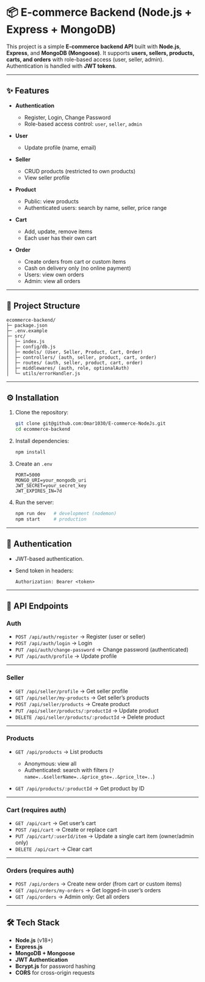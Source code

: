# 📦 E-commerce Backend (Node.js + Express + MongoDB)

This project is a simple **E-commerce backend API** built with **Node.js**, **Express**, and **MongoDB (Mongoose)**.
It supports **users, sellers, products, carts, and orders** with role-based access (user, seller, admin).
Authentication is handled with **JWT tokens**.

---

## ✨ Features

- **Authentication**

  - Register, Login, Change Password
  - Role-based access control: `user`, `seller`, `admin`

- **User**

  - Update profile (name, email)

- **Seller**

  - CRUD products (restricted to own products)
  - View seller profile

- **Product**

  - Public: view products
  - Authenticated users: search by name, seller, price range

- **Cart**
  - Add, update, remove items
  - Each user has their own cart
- **Order**
  - Create orders from cart or custom items
  - Cash on delivery only (no online payment)
  - Users: view own orders
  - Admin: view all orders

---

## 📂 Project Structure

```
ecommerce-backend/
├─ package.json
├─ .env.example
├─ src/
│  ├─ index.js
│  ├─ config/db.js
│  ├─ models/ (User, Seller, Product, Cart, Order)
│  ├─ controllers/ (auth, seller, product, cart, order)
│  ├─ routes/ (auth, seller, product, cart, order)
│  ├─ middlewares/ (auth, role, optionalAuth)
│  └─ utils/errorHandler.js
```

---

## ⚙️ Installation

1. Clone the repository:

   ```bash
   git clone git@github.com:Omar1030/E-commerce-NodeJs.git
   cd ecommerce-backend
   ```

2. Install dependencies:

   ```bash
   npm install
   ```

3. Create an `.env`

   ```
   PORT=5000
   MONGO_URI=your_mongodb_uri
   JWT_SECRET=your_secret_key
   JWT_EXPIRES_IN=7d
   ```

4. Run the server:

   ```bash
   npm run dev   # development (nodemon)
   npm start     # production
   ```

---

## 🔑 Authentication

- JWT-based authentication.
- Send token in headers:

  ```
  Authorization: Bearer <token>
  ```

---

## 📘 API Endpoints

### **Auth**

- `POST /api/auth/register` → Register (user or seller)
- `POST /api/auth/login` → Login
- `PUT /api/auth/change-password` → Change password (authenticated)
- `PUT /api/auth/profile` → Update profile

---

### **Seller**

- `GET /api/seller/profile` → Get seller profile
- `GET /api/seller/my-products` → Get seller’s products
- `POST /api/seller/products` → Create product
- `PUT /api/seller/products/:productId` → Update product
- `DELETE /api/seller/products/:productId` → Delete product

---

### **Products**

- `GET /api/products` → List products

  - Anonymous: view all
  - Authenticated: search with filters (`?name=..&sellerName=..&price_gte=..&price_lte=..`)

- `GET /api/products/:productId` → Get product by ID

---

### **Cart** (requires auth)

- `GET /api/cart` → Get user’s cart
- `POST /api/cart` → Create or replace cart
- `PUT /api/cart/:userId/item` → Update a single cart item (owner/admin only)
- `DELETE /api/cart` → Clear cart

---

### **Orders** (requires auth)

- `POST /api/orders` → Create new order (from cart or custom items)
- `GET /api/orders/my-orders` → Get logged-in user’s orders
- `GET /api/orders` → Admin only: Get all orders

---

## 🛠️ Tech Stack

- **Node.js** (v18+)
- **Express.js**
- **MongoDB + Mongoose**
- **JWT Authentication**
- **Bcrypt.js** for password hashing
- **CORS** for cross-origin requests
